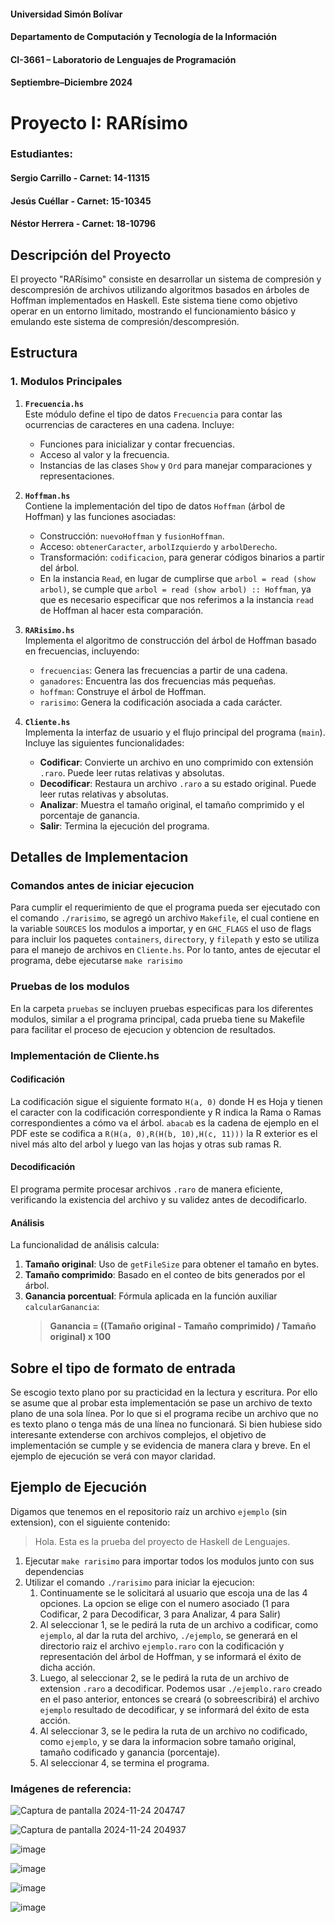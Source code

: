#### Universidad Simón Bolívar
#### Departamento de Computación y Tecnología de la Información
#### CI-3661 – Laboratorio de Lenguajes de Programación
#### Septiembre–Diciembre 2024

# Proyecto I: RARísimo

### Estudiantes:

#### Sergio Carrillo - Carnet: 14-11315
#### Jesús  Cuéllar  - Carnet: 15-10345
#### Néstor Herrera  - Carnet: 18-10796

## **Descripción del Proyecto**

El proyecto "RARísimo" consiste en desarrollar un sistema de compresión y descompresión de archivos utilizando algoritmos basados en árboles de Hoffman implementados en Haskell. Este sistema tiene como objetivo operar en un entorno limitado, mostrando el funcionamiento básico y emulando este sistema de compresión/descompresión.

## **Estructura**

### **1. Modulos Principales**

1. **`Frecuencia.hs`**  
   Este módulo define el tipo de datos `Frecuencia` para contar las ocurrencias de caracteres en una cadena. Incluye:
   - Funciones para inicializar y contar frecuencias.
   - Acceso al valor y la frecuencia.
   - Instancias de las clases `Show` y `Ord` para manejar comparaciones y representaciones.

2. **`Hoffman.hs`**  
   Contiene la implementación del tipo de datos `Hoffman` (árbol de Hoffman) y las funciones asociadas:
   - Construcción: `nuevoHoffman` y `fusionHoffman`.
   - Acceso: `obtenerCaracter`, `arbolIzquierdo` y `arbolDerecho`.
   - Transformación: `codificacion`, para generar códigos binarios a partir del árbol.
   - En la instancia `Read`, en lugar de cumplirse que `arbol = read (show arbol)`, se cumple que `arbol = read (show arbol) :: Hoffman`, ya que es necesario especificar que nos referimos a la instancia `read` de Hoffman al hacer esta comparación.

3. **`RARisimo.hs`**  
   Implementa el algoritmo de construcción del árbol de Hoffman basado en frecuencias, incluyendo:
   - `frecuencias`: Genera las frecuencias a partir de una cadena.
   - `ganadores`: Encuentra las dos frecuencias más pequeñas.
   - `hoffman`: Construye el árbol de Hoffman.
   - `rarisimo`: Genera la codificación asociada a cada carácter.

4. **`Cliente.hs`**  
   Implementa la interfaz de usuario y el flujo principal del programa (`main`).  
   Incluye las siguientes funcionalidades:
   - **Codificar**: Convierte un archivo en uno comprimido con extensión `.raro`. Puede leer rutas relativas y absolutas.
   - **Decodificar**: Restaura un archivo `.raro` a su estado original. Puede leer rutas relativas y absolutas.
   - **Analizar**: Muestra el tamaño original, el tamaño comprimido y el porcentaje de ganancia.
   - **Salir**: Termina la ejecución del programa.

## Detalles de Implementacion

### Comandos antes de iniciar ejecucion

Para cumplir el requerimiento de que el programa pueda ser ejecutado con el comando `./rarisimo`, se agregó un archivo `Makefile`, el cual contiene en la variable `SOURCES` los modulos a importar, y en `GHC_FLAGS` el uso de flags para incluir los paquetes `containers`, `directory`, y `filepath` y esto se utiliza para el manejo de archivos en `Cliente.hs`. Por lo tanto, antes de ejecutar el programa, debe ejecutarse `make rarisimo`

### Pruebas de los modulos

En la carpeta `pruebas` se incluyen pruebas especificas para los diferentes modulos, similar a el programa principal, cada prueba tiene su Makefile para facilitar el proceso de ejecucion y obtencion de resultados.

### Implementación de Cliente.hs

#### **Codificación**
La codificación sigue el siguiente formato `H(a, 0)` donde H es Hoja y tienen el caracter con la codificación correspondiente y R indica la Rama o Ramas correspondientes a cómo va el árbol. 
`abacab` es la cadena de ejemplo en el PDF este se codifica a `R(H(a, 0),R(H(b, 10),H(c, 11)))` la R exterior es el nivel más alto del arbol y luego van las hojas y otras sub ramas R. 

#### **Decodificación**
El programa permite procesar archivos `.raro` de manera eficiente, verificando la existencia del archivo y su validez antes de decodificarlo.  

#### **Análisis**
La funcionalidad de análisis calcula:
1. **Tamaño original**: Uso de `getFileSize` para obtener el tamaño en bytes.
2. **Tamaño comprimido**: Basado en el conteo de bits generados por el árbol.
3. **Ganancia porcentual**: Fórmula aplicada en la función auxiliar `calcularGanancia`:
   > **Ganancia = ((Tamaño original - Tamaño comprimido) / Tamaño original) x 100**

## Sobre el tipo de formato de entrada
Se escogio texto plano por su practicidad en la lectura y escritura. Por ello se asume que al probar esta implementación se pase un archivo de texto plano de una sola línea.
Por lo que si el programa recibe un archivo que no es texto plano o tenga más de una línea no funcionará. Si bien hubiese sido interesante extenderse con archivos complejos, el objetivo de implementación se cumple y se evidencia de manera clara y breve. En el ejemplo de ejecución se verá con mayor claridad. 

## **Ejemplo de Ejecución**

Digamos que tenemos en el repositorio raíz un archivo `ejemplo` (sin extension), con el siguiente contenido:

> Hola. Esta es la prueba del proyecto de Haskell de Lenguajes.

1. Ejecutar `make rarisimo` para importar todos los modulos junto con sus dependencias
2. Utilizar el comando `./rarisimo` para iniciar la ejecucion:
   1. Continuamente se le solicitará al usuario que escoja una de las 4 opciones. La opcion se elige con el numero asociado (1 para Codificar, 2 para Decodificar, 3 para Analizar, 4 para Salir)
   2. Al seleccionar 1, se le pedirá la ruta de un archivo a codificar, como `ejemplo`, al dar la ruta del archivo, `./ejemplo`, se generará en el directorio raiz el archivo `ejemplo.raro` con la codificación y representación del árbol de Hoffman, y se informará el éxito de dicha acción.
   3. Luego, al seleccionar 2, se le pedirá la ruta de un archivo de extension `.raro` a decodificar. Podemos usar `./ejemplo.raro` creado en el paso anterior, entonces se creará (o sobreescribirá) el archivo `ejemplo` resultado de decodificar, y se informará del éxito de esta acción.
   4. Al seleccionar 3, se le pedira la ruta de un archivo no codificado, como `ejemplo`, y se dara la informacion sobre tamaño original, tamaño codificado y ganancia (porcentaje).
   5. Al seleccionar 4, se termina el programa.

### Imágenes de referencia:
![Captura de pantalla 2024-11-24 204747](https://github.com/user-attachments/assets/1e436ef8-be0a-4e43-8106-af93532ca090)

![Captura de pantalla 2024-11-24 204937](https://github.com/user-attachments/assets/73949b04-624a-49a0-a068-8b801cfc4dfe)

![image](https://github.com/user-attachments/assets/7c3bb1df-d851-4e0f-87e1-ab223eb2d39d)

![image](https://github.com/user-attachments/assets/9d5fc428-1585-4ef2-a087-a632bebfc25c)

![image](https://github.com/user-attachments/assets/d5446c8b-d30f-417c-90df-aeebad31e7e3)

![image](https://github.com/user-attachments/assets/c42d459f-6612-486b-b2f6-993f283cc468)
